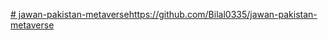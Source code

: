 [# jawan-pakistan-metaverse](https://github.com/Bilal0335/jawan-pakistan-metaverse)https://github.com/Bilal0335/jawan-pakistan-metaverse

